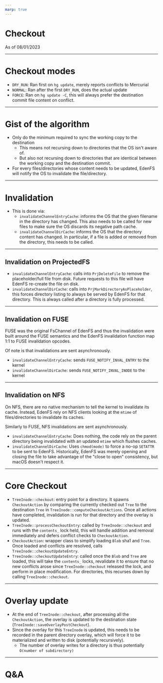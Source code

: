 ```yaml
---
marp: true
---
```


# Checkout

As of 08/01/2023

---

# Checkout modes

- `DRY_RUN`: Ran first on `hg update`, merely reports conflicts to Mercurial
- `NORMAL`: Ran after the first `DRY_RUN`, does the actual update
- `FORCE`: Ran on `hg update -C`, this will always prefer the destination commit file content on conflict.

---

# Gist of the algorithm

- Only do the minimum required to sync the working copy to the destination
  * This means not recursing down to directories that the OS isn't aware of.
  * But also not recursing down to directories that are identical between the working copy and the destination commit.
- For every files/directories whose content needs to be updated, EdenFS will notify the OS to invalidate the file/directory.

---

# Invalidation

- This is done via:
  * `invalidateChannelEntryCache`: informs the OS that the given filename in the directory has changed. This also needs to be called for new files to make sure the OS discards its negative path cache.
  * `invalidateChannelDirCache`: informs the OS that the directory content has changed. In particular, if a file is added or removed from the directory, this needs to be called.

---

## Invalidation on ProjectedFS

- `invalidateChannelEntryCache`: calls into `PrjDeleteFile` to remove the placeholder/full file from disk. Future requests to this file will have EdenFS re-create the file on disk.
- `invalidateChannelDirCache`: calls into `PrjMarkDirectoryAsPlaceholder`, this forces directory listing to always be served by EdenFS for that directory. This is always called after a directory is fully processed.

---

## Invalidation on FUSE

FUSE was the original FsChannel of EdenFS and thus the invalidation were built around the FUSE semantics and the EdenFS invalidation function map 1:1 to FUSE invalidation opcodes.

Of note is that invalidations are sent asynchronously.

- `invalidateChannelEntryCache`: sends `FUSE_NOTIFY_INVAL_ENTRY` to the kernel
- `invalidateChannelDirCache`: sends `FUSE_NOTIFY_INVAL_INODE` to the kernel

---

## Invalidation on NFS

On NFS, there are no native mechanism to tell the kernel to invalidate its cache. Instead, EdenFS rely on NFS clients looking at the `mtime` of files/directories to invalidate its caches.

Similarly to FUSE, NFS invalidations are sent asynchronously.

- `invalidateChannelEntryCache`: Does nothing, the code rely on the parent directory being invalidated with an updated `mtime` which flushes caches.
- `invalidateChannelDirCache`: Uses `chmod(mode)` to force a no-op `SETATTR` to be sent to EdenFS. Historically, EdenFS was merely opening and closing the file to take advantage of the "close to open" consistency, but macOS doesn't respect it.

---

# Core Checkout

- `TreeInode::checkout`: entry point for a directory. It spawns `CheckoutAction` by comparing the currently checked out `Tree` to the destination `Tree` in `TreeInode::computeCheckoutActions`. Once all actions have completed, invalidation is run for that directory and the overlay is updated.
- `TreeInode::processCheckoutEntry`: called by `TreeInode::checkout` and runs with the `contents_` lock held, this will handle addition and removal immediately and defers conflict checks to `CheckoutAction`.
- `CheckoutAction`: wrapper class to simplify loading `Blob` sha1 and `Tree`. Once loaded and conflicts are resolved, calls `TreeInode::checkoutUpdateEntry`.
- `TreeInode::checkoutUpdateEntry`: called once the `Blob` and `Tree` are loaded, this will take the `contents_` locks, revalidate it to ensure that no new conflicts arose since `TreeInode::checkout` released the lock, and perform in place modification. For directories, this recurses down by calling `TreeInode::checkout`.

---

# Overlay update

- At the end of `TreeInode::checkout`, after processing all the `CheckoutAction`,  the overlay is updated to the destination state (`TreeInode::saveOverlayPostCheckout`).
- Since the overlay for this `TreeInode` is updated, this needs to be recorded in the parent directory overlay, which will force it to be materialized and written to disk (potentially recursively).
  * The number of overlay writes for a directory is thus potentially `O(number of subdirectory)`

---

# Q&A
